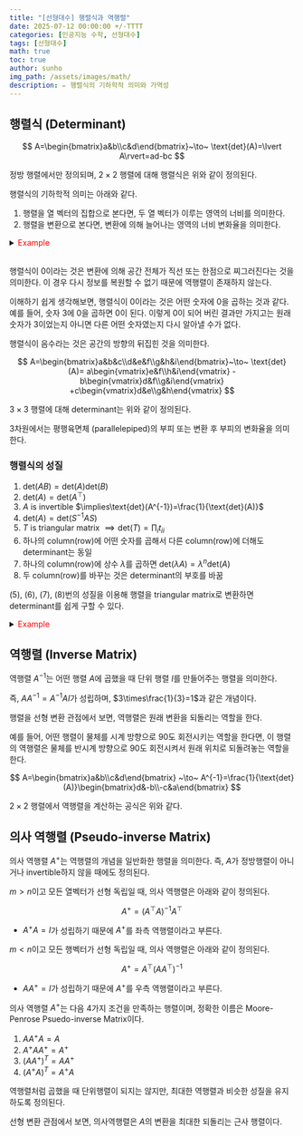 ```yaml
---
title: "[선형대수] 행렬식과 역행렬"
date: 2025-07-12 00:00:00 +/-TTTT
categories: [인공지능 수학, 선형대수]
tags: [선형대수]
math: true
toc: true
author: sunho
img_path: /assets/images/math/
description: ✏️ 행렬식의 기하학적 의미와 가역성
---
```


## 행렬식 (Determinant)

$$
A=\begin{bmatrix}a&b\\c&d\end{bmatrix}~\to~
\text{det}(A)=\lvert A\rvert=ad-bc
$$

정방 행렬에서만 정의되며, $2\times2$ 행렬에 대해 행렬식은 위와 같이 정의된다.

행렬식의 기하학적 의미는 아래와 같다.

1. 행렬을 열 벡터의 집합으로 본다면, 두 열 벡터가 이루는 영역의 너비를 의미한다.
2. 행렬을 변환으로 본다면, 변환에 의해 늘어나는 영역의 너비 변화율을 의미한다.

<details>
<summary><font color='#FF0000'>Example</font></summary>
<div markdown="1">

$$
A=\begin{bmatrix}3&0\\0&2\end{bmatrix}
$$

---

$(1,0)$과 $(0,1)$이 이루는 정사각형 영역의 너비는 1이다.

변환 후 각 벡터는 $(3,0)$와 $(0,2)$가 되고, 이 벡터들이 이루는 평행사변형 영역의 너비는 6이다.

너비 변화율은 6이고, 이는 $\text{det}(A)$와 일치한다.

$$
\text{det}(A)=6-0=6
$$

</div>
</details>
<br>

행렬식이 0이라는 것은 변환에 의해 공간 전체가 직선 또는 한점으로 찌그러진다는 것을 의미한다. 이 경우 다시 정보를 복원할 수 없기 때문에 역행렬이 존재하지 않는다.

이해하기 쉽게 생각해보면, 행렬식이 0이라는 것은 어떤 숫자에 0을 곱하는 것과 같다.
예를 들어, 숫자 3에 0을 곱하면 0이 된다. 이렇게 0이 되어 버린 결과만 가지고는 원래 숫자가 3이었는지 아니면 다른 어떤 숫자였는지 다시 알아낼 수가 없다.

행렬식이 음수라는 것은 공간의 방향의 뒤집힌 것을 의미한다.

$$
A=\begin{bmatrix}a&b&c\\d&e&f\\g&h&i\end{bmatrix}~\to~
\text{det}(A)=
a\begin{vmatrix}e&f\\h&i\end{vmatrix}
-b\begin{vmatrix}d&f\\g&i\end{vmatrix}
+c\begin{vmatrix}d&e\\g&h\end{vmatrix}
$$

$3\times3$ 행렬에 대해 determinant는 위와 같이 정의된다.

3차원에서는 평행육면체 (parallelepiped)의 부피 또는 변환 후 부피의 변화율을 의미한다.

### 행렬식의 성질

1. $\text{det}(AB)=\text{det}(A)\text{det}(B)$
2. $\text{det}(A)=\text{det}(A^\top)$
3. $A$ is invertible $\implies\text{det}(A^{-1})=\frac{1}{\text{det}(A)}$
4. $\text{det}(A)=\text{det}(S^{-1}AS)$
5. $T$ is triangular matrix $\implies\text{det}(T)=\prod_i t_{ii}$
6. 하나의 column(row)에 어떤 숫자를 곱해서 다른 column(row)에 더해도 determinant는 동일
8. 하나의 column(row)에 상수 $\lambda$를 곱하면 $\text{det}(\lambda A)=\lambda^n\text{det}(A)$
9. 두 column(row)를 바꾸는 것은 determinant의 부호를 바꿈

(5), (6), (7), (8)번의 성질을 이용해 행렬을 triangular matrix로 변환하면 determinant를 쉽게 구할 수 있다.

<details>
<summary><font color='red'>Example</font></summary>
<div markdown="1">
  
> $$
> A=\begin{bmatrix}1&2\\3&4\end{bmatrix}
> $$
>
> ---
> 1. Gauss Elimination 수행 → (6)번에 의해 determinant 변화 X
>
>    $$
>    A=\begin{bmatrix}1&2\\0&-2\end{bmatrix}
>    $$
> 2. (5)번 성질 사용
>
>    $\text{det}(A)=-2$

</div>
</details>


## 역행렬 (Inverse Matrix)

역행렬 $A^{-1}$는 어떤 행렬 $A$에 곱했을 때 단위 행렬 $I$를 만들어주는 행렬을 의미한다.

즉, $AA^{-1}=A^{-1}AI$가 성립하며, $3\times\frac{1}{3}=1$과 같은 개념이다.

행렬을 선형 변환 관점에서 보면, 역행렬은 원래 변환을 되돌리는 역할을 한다.

예를 들어, 어떤 행렬이 물체를 시계 방향으로 90도 회전시키는 역할을 한다면, 이 행렬의 역행렬은 물체를 반시계 방향으로 90도 회전시켜서 원래 위치로 되돌려놓는 역할을 한다.

$$
A=\begin{bmatrix}a&b\\c&d\end{bmatrix}
~\to~
A^{-1}=\frac{1}{\text{det}(A)}\begin{bmatrix}d&-b\\-c&a\end{bmatrix}
$$

$2\times2$ 행렬에서 역행렬을 계산하는 공식은 위와 같다.

## 의사 역행렬 (Pseudo-inverse Matrix)

의사 역행렬 $A^{+}$는 역행렬의 개념을 일반화한 행렬을 의미한다.
즉, $A$가 정방행렬이 아니거나 invertible하지 않을 때에도 정의된다.

$m>n$이고 모든 열벡터가 선형 독립일 때, 의사 역행렬은 아래와 같이 정의된다.

$$
A^{+}=(A^\top A)^{-1}A^\top
$$

- $A^{+}A=I$가 성립하기 때문에 $A^{+}$를 좌측 역행렬이라고 부른다.

$m<n$이고 모든 행벡터가 선형 독립일 때, 의사 역행렬은 아래와 같이 정의된다.

$$
A^{+}=A^\top(AA^\top)^{-1}
$$

- $AA^{+}=I$가 성립하기 때문에 $A^{+}$를 우측 역행렬이라고 부른다.

의사 역행렬 $A^{+}$는 다음 4가지 조건을 만족하는 행렬이며, 정확한 이름은 Moore-Penrose Psuedo-inverse Matrix이다.

1. $AA^{+}A = A$
2. $A^{+}AA^{+} = A^{+}$
3. $(AA^{+})^T = AA^{+}$
4. $(A^{+}A)^T = A^{+}A$

역행렬처럼 곱했을 때 단위행렬이 되지는 않지만, 최대한 역행렬과 비슷한 성질을 유지하도록 정의된다.

선형 변환 관점에서 보면, 의사역행렬은 $A$의 변환을 최대한 되돌리는 근사 행렬이다.
